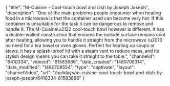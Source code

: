 {
    "title": "M-Cuisine - Cool-touch bowl and dish by Joseph Joseph",
    "description": "One of the main problems people encounter when heating food in a microwave is that the container used can become very hot. If this container is unsuitable for the task it can be dangerous to remove and handle it. The M-Cuisine\u2122 cool-touch bowl however is different. It has a double-walled construction that ensures the outside surface remains cool after heating, allowing you to handle it straight from the microwave \u2013 no need for a tea towel or oven gloves. Perfect for heating up soups or stews, it has a splash-proof lid with a steam vent to reduce mess, and its stylish design means you can take it straight to the table.",
    "channelid": "6410334",
    "videoid": "81583686",
    "date_created": "1480708314",
    "date_modified": "1480708554",
    "type": "captivate",
    "layout": "channelVideo",
    "url": "\/holidays\/m-cuisine-cool-touch-bowl-and-dish-by-joseph-joseph\/6410334-81583686"
}
